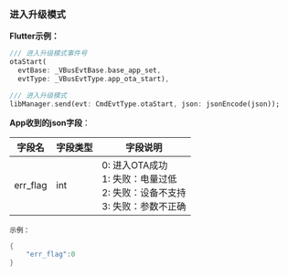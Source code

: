 ### 进入升级模式


**Flutter示例：**

```dart
/// 进入升级模式事件号
otaStart(
  evtBase: _VBusEvtBase.base_app_set,
  evtType: _VBusEvtType.app_ota_start),

/// 进入升级模式
libManager.send(evt: CmdEvtType.otaStart, json: jsonEncode(json));
```



**App收到的json字段**：

| 字段名   | 字段类型 | 字段说明                                                     |
| -------- | -------- | ------------------------------------------------------------ |
| err_flag | int      | 0: 进入OTA成功 <br />1: 失败：电量过低 <br />2: 失败：设备不支持  <br>3: 失败：参数不正确 |

`示例：`

```c
{
    "err_flag":0
}
```

